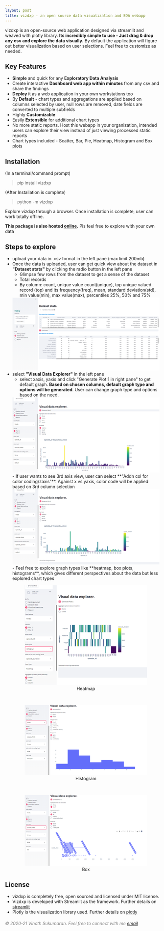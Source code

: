 ```yaml
---
layout: post
title: vizdxp - an open source data visualization and EDA webapp
---
```


vizdxp is an open-source web application designed via streamlit and weaved with plotly library. **Its incredibly simple to use - Just drag & drop any csv and explore the data visually.** By default the application will figure out better visualization based on user selections. Feel free to customize as needed.

## Key Features
- **Simple** and quick for any **Exploratory Data Analysis**
- Create interactive **Dashboard web app within minutes** from any csv and share the findings
- **Deploy** it as a web application in your own workstations too
- By **Default** - chart types and aggregations are applied based on columns selected by user, null rows are removed, date fields are converted to multiple subfields
- Highly **Customizable** 
- Easily **Extensible** for additional chart types
- No more static reports. Host this webapp in your organization, intended users can explore their view instead of just viewing processed static reports
- Chart types included - Scatter, Bar, Pie, Heatmap, Histogram and Box plots

## Installation
(In a terminal/command prompt)
>pip install vizdxp

(After Installation is complete)
>python -m vizdxp

Explore vizdxp through a browser. Once installation is complete, user can work totally offline.

**This package is also hosted [online](https://vizdxp.herokuapp.com).** Pls feel free to explore with your own data

## Steps to explore
- upload your data in .csv format in the left pane (max limit 200mb)
- Once the data is uploaded, user can get quick view about the dataset in **"Dataset stats"** by clicking the radio button in the left pane
    - Glimpse few rows from the dataset to get a sense of the dataset
    - Total records
    - By column: count, unique value count(unique), top unique valued record (top) and its frequency(freq), mean, standard deviation(std), min value(min), max value(max), percentiles 25%, 50% and 75%
    <img alt="Dataset stats" src="../assets/img/vizdxp_dataset_stats.png">
- select **"Visual Data Explorer"** in the left pane
    - select xaxis, yaxis and click "Generate Plot 1 in right pane" to get default graph. **Based on chosen columns, default graph type and options will be generated**. User can change graph type and options based on the need.
    <img alt="Default chart" src="../assets/img/vizdxp_plot1_default.png">
    - If user wants to see 3rd axis view, user can select **"Addn col for color coding/zaxis"**. Against x vs yaxis, color code will be applied based on 3rd column selection
    <img alt="3 axis view" src="../assets/img/vizdxp_plot1_zaxis.png">
    - Feel free to explore graph types like **heatmap, box plots, histograms**, which gives different perspectives about the data but less explored chart types
    <figure><img alt="heatmap" src="../assets/img/vizdxp_plot1_heatmap.png"><figcaption style="text-align:center">Heatmap</figcaption></figure>
    <br>
    <figure><img alt="histogram" src="../assets/img/vizdxp_plot1_histogram.png"><figcaption style="text-align:center">Histogram</figcaption></figure>
    <br>
    <figure><img alt="box" src="../assets/img/vizdxp_plot1_box.png"><figcaption style="text-align:center">Box</figcaption></figure>

## License
- vizdxp is completely free, open sourced and licensed under MIT license.
- Vizdxp is developed with Streamlit as the framework. Further details on [streamlit](https://www.streamlit.io/)
- Plotly is the visualization library used. Further details on [plotly](https://plotly.com/)

<h6 style="color:grey"> © 2020-21 Vinoth Sukumaran. Feel free to connect with me <a href='mailto:vsuku15@gmail.com'>email</a>
